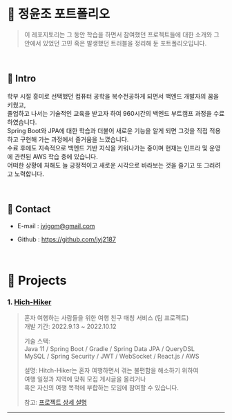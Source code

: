 # :pushpin: 정윤조 포트폴리오
> 이 레포지토리는 그 동안 학습을 하면서 참여했던 프로젝트들에 대한 소개와 그 안에서 있었던 고민 혹은 발생했던 트러블을 정리해 둔 포트폴리오입니다. 
<!-- > 고사리같은 손으로 한 땀 한 땀 쌓아올린 공든 탑 -->
</br>

## :pushpin: Intro
   학부 시절 흥미로 선택했던 컴퓨터 공학을 복수전공하게 되면서 백엔드 개발자의 꿈을 키웠고, <br> <!-- 왜 경영학과보다 이 과로 진로를 결정했는지 답할 수 있어야 한다. -->
  졸업하고 나서는 기술적인 교육을 받고자 하여 960시간의 백엔드 부트캠프 과정을 수료하였습니다. <br> <!-- 무엇을 배웠는지 답할 수 있어야 한다. -->
  Spring Boot와 JPA에 대한 학습과 더불어 새로운 기능을 알게 되면 그것을 직접 적용하고 구현해 가는 과정에서 즐거움을 느꼈습니다. <br>
  수료 후에도 지속적으로 백엔드 기반 지식을 키워나가는 중이며 현재는 인프라 및 운영에 관련된 AWS 학습 중에 있습니다. <br>
  어떠한 상황에 처해도 늘 긍정적이고 새로운 시각으로 바라보는 것을 즐기고 또 그러려고 노력합니다.
  
</br>

## :pushpin: Contact
- E-mail : jyjgom@gmail.com
<!-- - 블로그: https://ryan-han.com -->
- Github : https://github.com/jyj2187

</br>

# :pushpin: Projects
### 1. [Hich-Hiker](https://github.com/jyj2187/hitch_hiker)
>혼자 여행하는 사람들을 위한 여행 친구 매칭 서비스 (팀 프로젝트)  
>개발 기간: 2022.9.13 ~ 2022.10.12  
>  
>기술 스택:  
>Java 11 / Spring Boot / Gradle / Spring Data JPA / QueryDSL  
>MySQL / Spring Security / JWT / WebSocket / React.js / AWS
>
>설명: Hitch-Hiker는 혼자 여행하면서 겪는 불편함을 해소하기 위하여  
>여행 일정과 지역에 맞춰 모집 게시글을 올리거나  
>혹은 자신의 여행 목적에 부합하는 모임에 참여할 수 있습니다.  
>
>참고: [프로젝트 상세 설명](https://github.com/jyj2187/portforlio/blob/main/projects/Hitch-Hiker.md)

---

<!-- ### 2. [두 번째 프로젝트]()
>두 번째 프로젝트 간략 소개  (팀 프로젝트)  
>개발 기간: 2020.7.18 ~ 2020.11.5  
>  
>기술 스택:  
>Java 8 / Spring Boot / Gradle / Spring Data JPA / QueryDSL  
>H2 / MySQL / Spring Security / Jsoup / Vue.js / Element U  
>  
>[프로젝트 상세 설명](https://github.com/Integerous/goQuality) 참고

---

### 3. [세 번째 프로젝트]()
>세 번째 프로젝트 간략 소개  (개인 프로젝트)  
>개발 기간: 2018.1.18 ~ 2018.4.5  
>  
>기술 스택:  
>Java 8 / Spring Boot / Gradle / Spring Data JPA / QueryDSL  
>H2 / MySQL / Spring Security / Jsoup / Vue.js / Element U  
>  
>[프로젝트 상세 설명](https://github.com/Integerous/goQuality) 참고 -->
